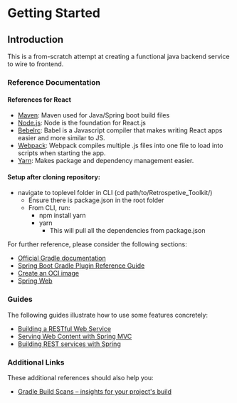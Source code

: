 # Getting Started

## Introduction

This is a from-scratch attempt at creating a functional java backend service to wire to frontend.



### Reference Documentation

#### References for React

* [Maven](https://maven.apache.org/install.html):
Maven used for Java/Spring boot build files
* [Node.js](https://nodejs.org/en/download/): 
Node is the foundation for React.js
* [Bebelrc](https://babeljs.io/docs/en/): 
Babel is a Javascript compiler that makes writing React apps easier and more similar to JS.
* [Webpack](https://webpack.js.org/): 
Webpack compiles multiple .js files into one file to load into scripts when starting the app. 
* [Yarn](https://classic.yarnpkg.com/en/):
Makes package and dependency management easier.

#### Setup after cloning repository:

- navigate to toplevel folder in CLI (cd path/to/Retrospetive_Toolkit/)
  - Ensure there is package.json in the root folder
  - From CLI, run:
    -   npm install yarn
    -   yarn
        - This will pull all the dependencies from package.json


For further reference, please consider the following sections:

* [Official Gradle documentation](https://docs.gradle.org)
* [Spring Boot Gradle Plugin Reference Guide](https://docs.spring.io/spring-boot/docs/2.3.4.RELEASE/gradle-plugin/reference/html/)
* [Create an OCI image](https://docs.spring.io/spring-boot/docs/2.3.4.RELEASE/gradle-plugin/reference/html/#build-image)
* [Spring Web](https://docs.spring.io/spring-boot/docs/2.3.4.RELEASE/reference/htmlsingle/#boot-features-developing-web-applications)

### Guides

The following guides illustrate how to use some features concretely:

* [Building a RESTful Web Service](https://spring.io/guides/gs/rest-service/)
* [Serving Web Content with Spring MVC](https://spring.io/guides/gs/serving-web-content/)
* [Building REST services with Spring](https://spring.io/guides/tutorials/bookmarks/)

### Additional Links

These additional references should also help you:

* [Gradle Build Scans – insights for your project's build](https://scans.gradle.com#gradle)
